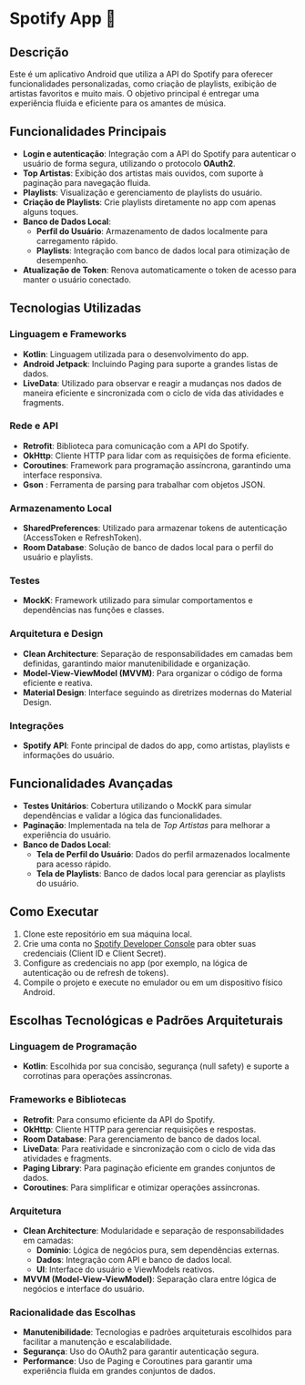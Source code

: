 # Spotify App 🎵

## Descrição
Este é um aplicativo Android que utiliza a API do Spotify para oferecer funcionalidades personalizadas, como criação de playlists, exibição de artistas favoritos e muito mais. O objetivo principal é entregar uma experiência fluida e eficiente para os amantes de música.

## Funcionalidades Principais
- **Login e autenticação**: Integração com a API do Spotify para autenticar o usuário de forma segura, utilizando o protocolo **OAuth2**.
- **Top Artistas**: Exibição dos artistas mais ouvidos, com suporte à paginação para navegação fluida.
- **Playlists**: Visualização e gerenciamento de playlists do usuário.
- **Criação de Playlists**: Crie playlists diretamente no app com apenas alguns toques.
- **Banco de Dados Local**:
  - **Perfil do Usuário**: Armazenamento de dados localmente para carregamento rápido.
  - **Playlists**: Integração com banco de dados local para otimização de desempenho.
- **Atualização de Token**: Renova automaticamente o token de acesso para manter o usuário conectado.

## Tecnologias Utilizadas
### Linguagem e Frameworks
- **Kotlin**: Linguagem utilizada para o desenvolvimento do app.
- **Android Jetpack**: Incluindo Paging para suporte a grandes listas de dados.
- **LiveData**: Utilizado para observar e reagir a mudanças nos dados de maneira eficiente e sincronizada com o ciclo de vida das atividades e fragments.

### Rede e API
- **Retrofit**: Biblioteca para comunicação com a API do Spotify.
- **OkHttp**: Cliente HTTP para lidar com as requisições de forma eficiente.
- **Coroutines**: Framework para programação assíncrona, garantindo uma interface responsiva.
- **Gson** : Ferramenta de parsing para trabalhar com objetos JSON.

### Armazenamento Local
- **SharedPreferences**: Utilizado para armazenar tokens de autenticação (AccessToken e RefreshToken).
- **Room Database**: Solução de banco de dados local para o perfil do usuário e playlists.

### Testes
- **MockK**: Framework utilizado para simular comportamentos e dependências nas funções e classes.

### Arquitetura e Design
- **Clean Architecture**: Separação de responsabilidades em camadas bem definidas, garantindo maior manutenibilidade e organização.
- **Model-View-ViewModel (MVVM)**: Para organizar o código de forma eficiente e reativa.
- **Material Design**: Interface seguindo as diretrizes modernas do Material Design.

### Integrações
- **Spotify API**: Fonte principal de dados do app, como artistas, playlists e informações do usuário.

## Funcionalidades Avançadas
- **Testes Unitários**: Cobertura utilizando o MockK para simular dependências e validar a lógica das funcionalidades.
- **Paginação**: Implementada na tela de *Top Artistas* para melhorar a experiência do usuário.
- **Banco de Dados Local**:
  - **Tela de Perfil do Usuário**: Dados do perfil armazenados localmente para acesso rápido.
  - **Tela de Playlists**: Banco de dados local para gerenciar as playlists do usuário.

## Como Executar
1. Clone este repositório em sua máquina local.
2. Crie uma conta no [Spotify Developer Console](https://developer.spotify.com/dashboard/) para obter suas credenciais (Client ID e Client Secret).
3. Configure as credenciais no app (por exemplo, na lógica de autenticação ou de refresh de tokens).
4. Compile o projeto e execute no emulador ou em um dispositivo físico Android.

## Escolhas Tecnológicas e Padrões Arquiteturais
### Linguagem de Programação
- **Kotlin**: Escolhida por sua concisão, segurança (null safety) e suporte a corrotinas para operações assíncronas.

### Frameworks e Bibliotecas
- **Retrofit**: Para consumo eficiente da API do Spotify.
- **OkHttp**: Cliente HTTP para gerenciar requisições e respostas.
- **Room Database**: Para gerenciamento de banco de dados local.
- **LiveData**: Para reatividade e sincronização com o ciclo de vida das atividades e fragments.
- **Paging Library**: Para paginação eficiente em grandes conjuntos de dados.
- **Coroutines**: Para simplificar e otimizar operações assíncronas.

### Arquitetura
- **Clean Architecture**: Modularidade e separação de responsabilidades em camadas:
  - **Domínio**: Lógica de negócios pura, sem dependências externas.
  - **Dados**: Integração com API e banco de dados local.
  - **UI**: Interface do usuário e ViewModels reativos.
- **MVVM (Model-View-ViewModel)**: Separação clara entre lógica de negócios e interface do usuário.

### Racionalidade das Escolhas
- **Manutenibilidade**: Tecnologias e padrões arquiteturais escolhidos para facilitar a manutenção e escalabilidade.
- **Segurança**: Uso do OAuth2 para garantir autenticação segura.
- **Performance**: Uso de Paging e Coroutines para garantir uma experiência fluida em grandes conjuntos de dados.


